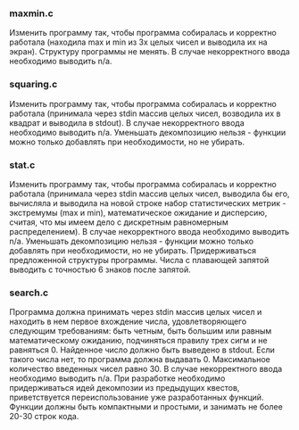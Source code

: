 ### **maxmin.c**
Изменить программу так, чтобы программа собиралась и корректно работала (находила max и min из 3х целых чисел и выводила их на экран). Структуру программы не менять. В случае некорректного ввода необходимо выводить n/a.

### **squaring.c**
Изменить программу так, чтобы программа собиралась и корректно работала (принимала через stdin массив целых чисел, возводила их в квадрат и выводила в stdout). В случае некорректного ввода необходимо выводить n/a. Уменьшать декомпозицию нельзя - функции можно только добавлять при необходимости, но не убирать.

### **stat.c**
Изменить программу так, чтобы программа собиралась и корректно работала (принимала через stdin массив целых чисел, выводила бы его, вычисляла и выводила на новой строке набор статистических метрик - экстремумы (max и min), математическое ожидание и дисперсию, считая, что мы имеем дело с дискретным равномерным распределением). В случае некорректного ввода необходимо выводить n/a. Уменьшать декомпозицию нельзя - функции можно только добавлять при необходимости, но не убирать. Придерживаться предложенной структуры программы. Числа с плавающей запятой выводить с точностью 6 знаков после запятой.

### **search.c**
Программа должна принимать через stdin массив целых чисел и находить в нем первое вхождение числа, удовлетворяющего следующим требованиям: быть четным, быть большим или равным математическому ожиданию, подчиняться правилу трех сигм и не равняться 0. Найденное число должно быть выведено в stdout. Если такого числа нет, то программа должна выдавать 0. Максимальное количество введенных чисел равно 30. В случае некорректного ввода необходимо выводить n/a. При разработке необходимо придерживаться идей декомпозии из предыдущих квестов, приветствуется переиспользование уже разработанных функций. Функции должны быть компактными и простыми, и занимать не более 20-30 строк кода.